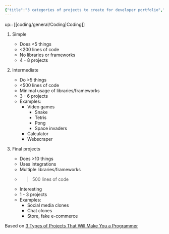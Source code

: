 ```yaml
---
{"title":"3 categories of projects to create for developer portfolio","dg-publish":true,"tags":"coding","language":"en","permalink":"/coding/general/3-categories-of-projects-to-create-for-developer-portfolio/","dgPassFrontmatter":true}
---
```


up:: [[coding/general/Coding\|Coding]]

1. Simple
   -   Does <5 things
   -   <200 lines of code
   -   No libraries or frameworks
   -   4 - 8 projects

2. Intermediate
   -   Do >5 things
   -   <500 lines of code
   -   Minimal usage of libraries/frameworks
   -   3 - 6 projects
   -   Examples:
       -   Video games
           -   Snake
           -   Tetris
           -   Pong
           -   Space invaders
       -   Calculator
       -   Webscraper

3. Final projects
   -   Does >10 things
   -   Uses integrations
   -   Multiple libraries/frameworks
   -   >500 lines of code
   -   Interesting
   -   1 - 3 projects
   -   Examples:
       -   Social media clones
       -   Chat clones
       -   Store, fake e-commerce

Based on [3 Types of Projects That Will Make You a Programmer](https://www.youtube.com/watch?v=RYE0QQKJI9o)